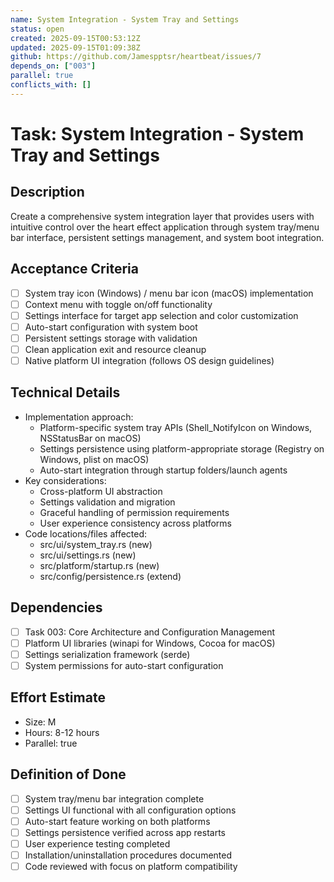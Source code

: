 ```yaml
---
name: System Integration - System Tray and Settings
status: open
created: 2025-09-15T00:53:12Z
updated: 2025-09-15T01:09:38Z
github: https://github.com/Jamespptsr/heartbeat/issues/7
depends_on: ["003"]
parallel: true
conflicts_with: []
---
```


# Task: System Integration - System Tray and Settings

## Description
Create a comprehensive system integration layer that provides users with intuitive control over the heart effect application through system tray/menu bar interface, persistent settings management, and system boot integration.

## Acceptance Criteria
- [ ] System tray icon (Windows) / menu bar icon (macOS) implementation
- [ ] Context menu with toggle on/off functionality
- [ ] Settings interface for target app selection and color customization
- [ ] Auto-start configuration with system boot
- [ ] Persistent settings storage with validation
- [ ] Clean application exit and resource cleanup
- [ ] Native platform UI integration (follows OS design guidelines)

## Technical Details
- Implementation approach:
  - Platform-specific system tray APIs (Shell_NotifyIcon on Windows, NSStatusBar on macOS)
  - Settings persistence using platform-appropriate storage (Registry on Windows, plist on macOS)
  - Auto-start integration through startup folders/launch agents
- Key considerations:
  - Cross-platform UI abstraction
  - Settings validation and migration
  - Graceful handling of permission requirements
  - User experience consistency across platforms
- Code locations/files affected:
  - src/ui/system_tray.rs (new)
  - src/ui/settings.rs (new)
  - src/platform/startup.rs (new)
  - src/config/persistence.rs (extend)

## Dependencies
- [ ] Task 003: Core Architecture and Configuration Management
- [ ] Platform UI libraries (winapi for Windows, Cocoa for macOS)
- [ ] Settings serialization framework (serde)
- [ ] System permissions for auto-start configuration

## Effort Estimate
- Size: M
- Hours: 8-12 hours
- Parallel: true

## Definition of Done
- [ ] System tray/menu bar integration complete
- [ ] Settings UI functional with all configuration options
- [ ] Auto-start feature working on both platforms
- [ ] Settings persistence verified across app restarts
- [ ] User experience testing completed
- [ ] Installation/uninstallation procedures documented
- [ ] Code reviewed with focus on platform compatibility
